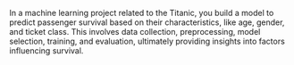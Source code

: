 In a machine learning project related to the Titanic, you build a model to predict passenger survival based on their characteristics, like age, gender, and ticket class. This involves data collection, preprocessing, model selection, training, and evaluation, ultimately providing insights into factors influencing survival.
